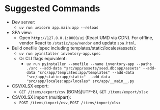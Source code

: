 # Suggested Commands

- Dev server:
  - `uv run uvicorn app.main:app --reload`
- SPA view:
  - Open `http://127.0.0.1:8000/ui` (React UMD via CDN). For offline, vendor React to `/static/spa/vendor` and update `spa.html`.
- Build onefile (spec including templates/static/locales/assets):
  - `uv run pyinstaller inventory-app.spec`
  - Or CLI flags equivalent:
    - `uv run pyinstaller --onefile --name inventory-app --paths ./src --add-data "src/app/assets/seed.db:app/assets" --add-data "src/app/templates:app/templates" --add-data "src/app/static:app/static" --add-data "src/app/locales:app/locales" src/app/__main__.py`
- CSV/XLSX export:
  - `GET /items/export/csv` (BOM付UTF-8), `GET /items/export/xlsx`
- CSV/XLSX import (multipart):
  - `POST /items/import/csv`, `POST /items/import/xlsx`
